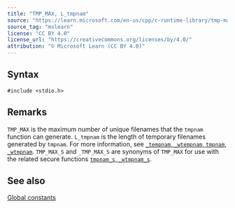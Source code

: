 ```yaml
---
title: "TMP_MAX, L_tmpnam"
source: "https://learn.microsoft.com/en-us/cpp/c-runtime-library/tmp-max-l-tmpnam?view=msvc-170"
source_tag: "mslearn"
license: "CC BY 4.0"
license_url: "https://creativecommons.org/licenses/by/4.0/"
attribution: "© Microsoft Learn (CC BY 4.0)"
---
```

## Syntax

```
#include <stdio.h>
```

## Remarks

`TMP_MAX` is the maximum number of unique filenames that the `tmpnam` function can generate. `L_tmpnam` is the length of temporary filenames generated by `tmpnam`. For more information, see [`_tempnam`, `_wtempnam`, `tmpnam`, `_wtmpnam`](https://learn.microsoft.com/en-us/cpp/c-runtime-library/reference/tempnam-wtempnam-tmpnam-wtmpnam?view=msvc-170). `TMP_MAX_S` and `_TMP_MAX_S` are synonyms of `TMP_MAX` for use with the related secure functions [`tmpnam_s`, `_wtmpnam_s`](https://learn.microsoft.com/en-us/cpp/c-runtime-library/reference/tmpnam-s-wtmpnam-s?view=msvc-170).

## See also

[Global constants](https://learn.microsoft.com/en-us/cpp/c-runtime-library/global-constants?view=msvc-170)